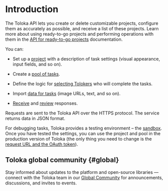 # Introduction

The Toloka API lets you create or delete customizable projects, configure them as accurately as possible, and receive a list of these projects. Learn more about using ready-to-go projects and performing operations with them in the [API for ready-to-go projects](https://toloka.ai/docs/toloka-apps/api/concepts/quickstart-api.html) documentation.

You can:

- Set up a [project](./concepts/project.md) with a description of task settings (visual appearance, input fields, and so on).

- Create a [pool of tasks](./concepts/pool.md).

- Define the logic for [selecting Tolokers](./concepts/my_users.md) who will complete the tasks.

- Import [data for tasks](./concepts/tasks.md) (image URLs, text, and so on).

- [Receive](./concepts/result.md) and [review](./concepts/accept.md) responses.


Requests are sent to the Toloka API over the HTTPS protocol. The service returns data in JSON format.

For debugging tasks, Toloka provides a testing environment – the [sandbox](https://sandbox.toloka.yandex.ru). Once you have tested the settings, you can use the project and pool in the production version of Toloka (the only thing you need to change is the [request URL and the OAuth token](./concepts/access.md)).

## Toloka global community {#global}

Stay informed about updates to the platform and open-source libraries — connect with the Toloka team in our [Global Community](https://join.slack.com/t/tolokacommunity/shared_invite/zt-sxr745fr-dvfZffzvQTwNXOE0gEqysg) for announcements, discussions, and invites to events.